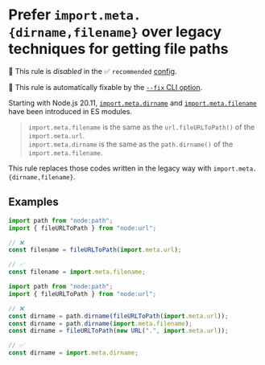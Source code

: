 # Prefer `import.meta.{dirname,filename}` over legacy techniques for getting file paths

🚫 This rule is _disabled_ in the ✅ `recommended` [config](https://github.com/sindresorhus/eslint-plugin-unicorn#recommended-config).

🔧 This rule is automatically fixable by the [`--fix` CLI option](https://eslint.org/docs/latest/user-guide/command-line-interface#--fix).

<!-- end auto-generated rule header -->
<!-- Do not manually modify this header. Run: `npm run fix:eslint-docs` -->

Starting with Node.js 20.11, [`import.meta.dirname`](https://nodejs.org/api/esm.html#importmetadirname) and [`import.meta.filename`](https://nodejs.org/api/esm.html#importmetafilename) have been introduced in ES modules.

> `import.meta.filename` is the same as the `url.fileURLToPath()` of the `import.meta.url`.\
> `import.meta.dirname` is the same as the `path.dirname()` of the `import.meta.filename`.

This rule replaces those codes written in the legacy way with `import.meta.{dirname,filename}`.

## Examples

```js
import path from "node:path";
import { fileURLToPath } from "node:url";

// ❌
const filename = fileURLToPath(import.meta.url);

// ✅
const filename = import.meta.filename;
```

```js
import path from "node:path";
import { fileURLToPath } from "node:url";

// ❌
const dirname = path.dirname(fileURLToPath(import.meta.url));
const dirname = path.dirname(import.meta.filename);
const dirname = fileURLToPath(new URL(".", import.meta.url));

// ✅
const dirname = import.meta.dirname;
```
